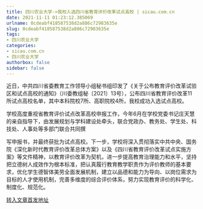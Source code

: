 ```yaml
---
title: 四川农业大学->我校入选四川省教育评价改革试点高校 | sicau.com.cn
date: 2021-11-11 01:23:12.385069
urlname: 0cdeabf418587538d2a886c72983635e
slug: 0cdeabf418587538d2a886c72983635e
tags: 
- 四川农业大学
categories:
- sicau.com.cn
- 四川农业大学
authorbox: false
sidebar: false
---
```

近日，中共四川省委教育工作领导小组秘书组印发了《关于公布教育评价改革试验区和试点高校的通知》（川委教组秘〔2021〕13号），公布四川省教育评价改革11所试点高校名单，其中本科院校7所、高职院校4所，我校成功入选试点高校。

学校高度重视省教育评价试点改革高校申报工作，今年6月在学校党委书记庄天慧的亲自指导下，由发展规划与学科建设处牵头，联合党政办、教务处、学生处、科技处、人事处等多部门联合共同撰
<!--more-->
写申报书，并最终获批为试点高校。下一步，学校将深入贯彻落实中共中央、国务院《深化新时代教育评价改革总体方案》以及《四川省教育评价改革试点实施方案》等文件精神，以教育评价改革为契机，进一步提高教育治理能力和水平，坚持把立德树人成效作为根本标准，把认真履行教育教学职责作为评价教师的基本要求，优化学生德智体美劳全面发展机制，建立以品德和能力为导向、以岗位需求为目标的人才使用机制，完善多维度的综合评价体系，努力实现教育评价的科学化、制度化、规范化。



[转入文章首发地址](https://news.sicau.edu.cn/info/1078/65389.htm)